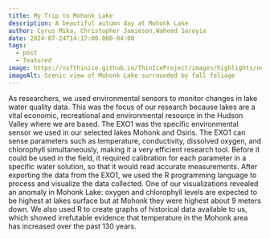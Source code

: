 ```yaml
---
title: My Trip to Mohonk Lake
description: A beautiful autumn day at Mohonk Lake
author: Cyrus Mika, Christopher Jamieson,Waheed Saroyia
date: 2024-07-24T14:17:00.000-04:00
tags:
  - post
  - featured
image: https://nsfthinice.github.io/ThinIceProject/images/highlights/new-paltz-ac2-team-photo.jpg
imageAlt: Scenic view of Mohonk Lake surrounded by fall foliage
---
```

As researchers, we used environmental sensors to monitor changes in lake water quality data. This was the focus of our research because lakes are a vital economic, recreational and environmental resource in the Hudson Valley where we are based. The EXO1 was the specific environmental sensor we used in our selected lakes Mohonk and Osiris. The EXO1 can sense parameters such as temperature, conductivity, dissolved oxygen, and chlorophyll simultaneously, making it a very efficient research tool. Before it could be used in the field, it required calibration for each parameter in a specific water solution, so that it would read accurate measurements. After exporting the data from the EXO1, we used the R programming language to process and visualize the data collected. One of our visualizations revealed an anomaly in Mohonk Lake: oxygen and chlorophyll levels are expected to be highest at lakes surface but at Mohonk they were highest about 9 meters down. We also used R to create graphs of historical data available to us, which showed irrefutable evidence that temperature in the Mohonk area has increased over the past 130 years.

[
](https://github.com/NSFThinIce)
